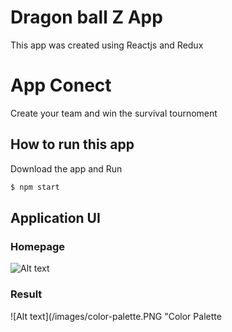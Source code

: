  # Dragon ball Z App
This app was created using Reactjs and Redux 


 # App Conect
Create your team  and win the survival tournoment 

## How to run this app

Download the app and Run
```bash
$ npm start
```
 
 ## Application UI

### Homepage
![Alt text](../assets/homepage.png "Home" )

### Result
![Alt text](/images/color-palette.PNG "Color Palette

 